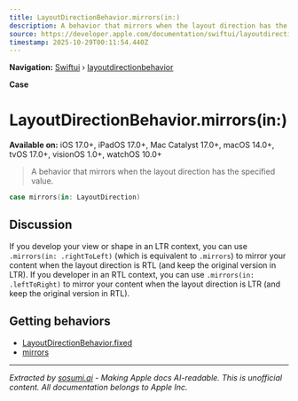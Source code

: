 ```yaml
---
title: LayoutDirectionBehavior.mirrors(in:)
description: A behavior that mirrors when the layout direction has the specified value.
source: https://developer.apple.com/documentation/swiftui/layoutdirectionbehavior/mirrors(in:)
timestamp: 2025-10-29T00:11:54.440Z
---
```


**Navigation:** [Swiftui](/documentation/swiftui) › [layoutdirectionbehavior](/documentation/swiftui/layoutdirectionbehavior)

**Case**

# LayoutDirectionBehavior.mirrors(in:)

**Available on:** iOS 17.0+, iPadOS 17.0+, Mac Catalyst 17.0+, macOS 14.0+, tvOS 17.0+, visionOS 1.0+, watchOS 10.0+

> A behavior that mirrors when the layout direction has the specified value.

```swift
case mirrors(in: LayoutDirection)
```

## Discussion

If you develop your view or shape in an LTR context, you can use `.mirrors(in: .rightToLeft)` (which is equivalent to `.mirrors`) to mirror your content when the layout direction is RTL (and keep the original version in LTR). If you developer in an RTL context, you can use `.mirrors(in: .leftToRight)` to mirror your content when the layout direction is LTR (and keep the original version in RTL).

## Getting behaviors

- [LayoutDirectionBehavior.fixed](/documentation/swiftui/layoutdirectionbehavior/fixed)
- [mirrors](/documentation/swiftui/layoutdirectionbehavior/mirrors)

---

*Extracted by [sosumi.ai](https://sosumi.ai) - Making Apple docs AI-readable.*
*This is unofficial content. All documentation belongs to Apple Inc.*
